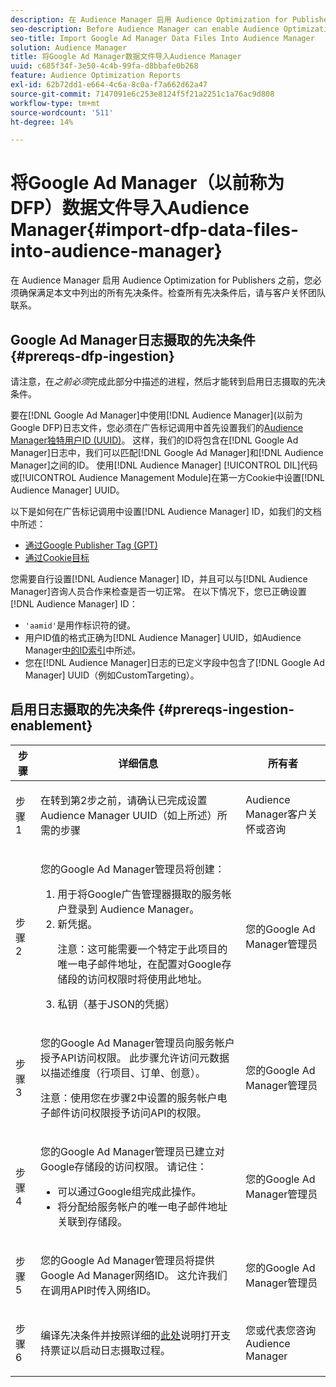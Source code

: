 ```yaml
---
description: 在 Audience Manager 启用 Audience Optimization for Publishers 之前，您必须确保满足本文中列出的所有先决条件。检查所有先决条件后，请与客户关怀团队联系。
seo-description: Before Audience Manager can enable Audience Optimization for Publishers, you must ensure that all prerequisites outlined in this article are met. Contact Customer Care after checking off all prerequisites.
seo-title: Import Google Ad Manager Data Files Into Audience Manager
solution: Audience Manager
title: 将Google Ad Manager数据文件导入Audience Manager
uuid: c685f34f-3e50-4c4b-99fa-d8bbafe0b268
feature: Audience Optimization Reports
exl-id: 62b72dd1-e664-4c6a-8c0a-f7a662d62a47
source-git-commit: 7147091e6c253e8124f5f21a2251c1a76ac9d808
workflow-type: tm+mt
source-wordcount: '511'
ht-degree: 14%

---
```


# 将Google Ad Manager（以前称为DFP）数据文件导入Audience Manager{#import-dfp-data-files-into-audience-manager}

在 Audience Manager 启用 Audience Optimization for Publishers 之前，您必须确保满足本文中列出的所有先决条件。检查所有先决条件后，请与客户关怀团队联系。

## Google Ad Manager日志摄取的先决条件 {#prereqs-dfp-ingestion}

请注意，在&#x200B;*之前必须*&#x200B;完成此部分中描述的进程，然后才能转到启用日志摄取的先决条件。

要在[!DNL Google Ad Manager]中使用[!DNL Audience Manager]&#x200B;(以前为Google DFP)日志文件，您必须在广告标记调用中首先设置我们的[Audience Manager独特用户ID (UUID)](../../../reference/ids-in-aam.md)。 这样，我们的ID将包含在[!DNL Google Ad Manager]日志中，我们可以匹配[!DNL Google Ad Manager]和[!DNL Audience Manager]之间的ID。 使用[!DNL Audience Manager] [!UICONTROL DIL]代码或[!UICONTROL Audience Management Module]在第一方Cookie中设置[!DNL Audience Manager] UUID。

以下是如何在广告标记调用中设置[!DNL Audience Manager] ID，如我们的文档中所述：

* [通过Google Publisher Tag (GPT)](../../../integration/gpt-aam-destination/gpt-aam-modify-api.md)
* [通过Cookie目标](../../../integration/gpt-aam-destination/gpt-aam-create-destination.md)

您需要自行设置[!DNL Audience Manager] ID，并且可以与[!DNL Audience Manager]咨询人员合作来检查是否一切正常。 在以下情况下，您已正确设置[!DNL Audience Manager] ID：

* `'aamid'`是用作标识符的键。
* 用户ID值的格式正确为[!DNL Audience Manager] UUID，如Audience Manager[中的ID索引](../../../reference/ids-in-aam.md)中所述。
* 您在[!DNL Audience Manager]日志的已定义字段中包含了[!DNL Google Ad Manager] UUID（例如CustomTargeting）。

## 启用日志摄取的先决条件 {#prereqs-ingestion-enablement}

<table id="table_C980A9F9B0FB4157B4908A64768B1571"> 
 <thead> 
  <tr> 
   <th colname="col1" class="entry"> 步骤 </th> 
   <th colname="col2" class="entry"> 详细信息 </th> 
   <th colname="col3" class="entry"> 所有者 </th> 
  </tr> 
 </thead>
 <tbody> 
  <tr> 
   <td colname="col1"> <p>步骤 1 </p> </td> 
   <td colname="col2"> <p>在转到第2步之前，请确认已完成设置<span class="keyword"> Audience Manager</span> UUID（如上所述）所需的步骤 </p> </td> 
   <td colname="col3"> <p><span class="keyword"> Audience Manager</span>客户关怀或咨询 </p> </td> 
  </tr> 
  <tr> 
   <td colname="col1"> <p>步骤 2 </p> </td> 
   <td colname="col2"> <p>您的Google Ad Manager管理员将创建： </p> <p> 
     <ol id="ol_FCFA9B11CFF948A488DF9CB298FC04C4"> 
      <li id="li_BC946EDCC3324578AEB64EDDA55B5ACA">用于将Google广告管理器摄取的服务帐户登录到<span class="keyword"> Audience Manager</span>。 </li> 
      <li id="li_6B2FC7D73A3246419E55C004E17ACA25">新凭据。 <p>注意：这可能需要一个特定于此项目的唯一电子邮件地址，在配置对Google存储段的访问权限时将使用此地址。 </p> </li> 
      <li id="li_95444B9FD1B34659A9634814B262A681">私钥（基于JSON的凭据） </li> 
     </ol> </p> </td> 
   <td colname="col3"> <p>您的Google Ad Manager管理员 </p> </td> 
  </tr> 
  <tr> 
   <td colname="col1"> <p>步骤 3 </p> </td> 
   <td colname="col2"> <p>您的Google Ad Manager管理员向服务帐户授予API访问权限。 此步骤允许访问元数据以描述维度（行项目、订单、创意）。 <p>注意：使用您在步骤2中设置的服务帐户电子邮件访问权限授予访问API的权限。 </p> </p> </td> 
   <td colname="col3"> <p>您的Google Ad Manager管理员 </p> </td> 
  </tr> 
  <tr> 
   <td colname="col1"> <p>步骤 4 </p> </td> 
   <td colname="col2"> <p>您的Google Ad Manager管理员已建立对Google存储段的访问权限。 请记住： </p> <p> 
     <ul id="ul_3E8DCC73454243D998BD9024D0966A4E"> 
      <li id="li_3691DBD28006412288458175F75873C6">可以通过Google组完成此操作。 </li> 
      <li id="li_4774806B263245CEAAAB89BD2AA7F23F">将分配给服务帐户的唯一电子邮件地址关联到存储段。 </li> 
     </ul> </p> </td> 
   <td colname="col3"> <p>您的Google Ad Manager管理员 </p> </td> 
  </tr> 
  <tr> 
   <td colname="col1"> <p>步骤 5 </p> </td> 
   <td colname="col2"> <p>您的Google Ad Manager管理员将提供Google Ad Manager网络ID。 这允许我们在调用API时传入网络ID。 </p> </td> 
   <td colname="col3"> <p>您的Google Ad Manager管理员 </p> </td> 
  </tr> 
  <tr> 
   <td colname="col1"> <p>步骤 6 </p> </td> 
   <td colname="col2"> <p>编译先决条件并按照详细的<a href="https://experienceleague.adobe.com/docs/customer-one/using/home.html">此处</a>说明打开支持票证以启动日志摄取过程。 </p> </td> 
   <td colname="col3"> <p>您或代表您<span class="keyword">咨询Audience Manager</span> </p> </td> 
  </tr> 
 </tbody> 
</table>
